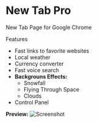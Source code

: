 # New Tab Pro
New Tab Page for Google Chrome

Features
- Fast links to favorite websites
- Local weather
- Currency converter
- Fast voice search
- **Backgrouns Effects:**
  - Snowfall
  - Flying Through Space
  - Clouds
- Control Panel

**Preview:**
![Screenshot](http://image.prntscr.com/image/4a6c5fedeed74b54bffff5ffaf95f042.png)
